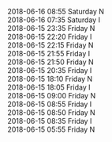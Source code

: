 2018-06-16 08:55 Saturday  N  
2018-06-16 07:35 Saturday  I  
2018-06-15 23:35 Friday  N  
2018-06-15 22:20 Friday  I  
2018-06-15 22:15 Friday  N  
2018-06-15 21:55 Friday  I  
2018-06-15 21:50 Friday  N  
2018-06-15 20:35 Friday  I  
2018-06-15 18:10 Friday  N  
2018-06-15 18:05 Friday  I  
2018-06-15 09:00 Friday  N  
2018-06-15 08:55 Friday  I  
2018-06-15 08:50 Friday  N  
2018-06-15 08:35 Friday  I  
2018-06-15 05:55 Friday  N  
